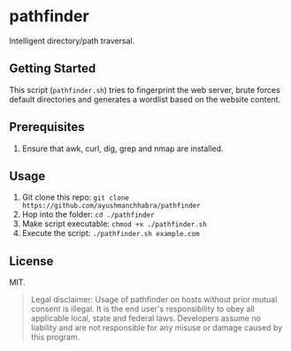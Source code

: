 # pathfinder

Intelligent directory/path traversal.

## Getting Started

This script (`pathfinder.sh`) tries to fingerprint the web server, brute forces default directories and generates a wordlist based on the website content.

## Prerequisites

1. Ensure that awk, curl, dig, grep and nmap are installed.

## Usage

1. Git clone this repo: `git clone https://github.com/ayushmanchhabra/pathfinder`
1. Hop into the folder: `cd ./pathfinder`
1. Make script executable: `chmod +x ./pathfinder.sh`
1. Execute the script: `./pathfinder.sh example.com`

## License

MIT.

> Legal disclaimer: Usage of pathfinder on hosts without prior mutual consent is illegal. It is the end user's responsibility to obey all applicable local, state and federal laws. Developers assume no liability and are not responsible for any misuse or damage caused by this program.

